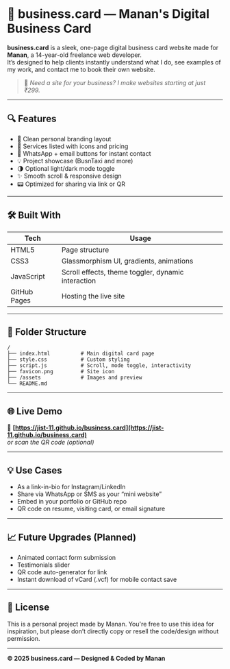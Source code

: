 # 🧾 business.card — Manan's Digital Business Card

**business.card** is a sleek, one-page digital business card website made for **Manan**, a 14-year-old freelance web developer.  
It’s designed to help clients instantly understand what I do, see examples of my work, and contact me to book their own website.

> 🚀 *Need a site for your business? I make websites starting at just ₹299.*

---

## 🔍 Features

- 💼 Clean personal branding layout  
- 🧰 Services listed with icons and pricing  
- 📱 WhatsApp + email buttons for instant contact  
- 💡 Project showcase (BusnTaxi and more)  
- 🌗 Optional light/dark mode toggle  
- ✨ Smooth scroll & responsive design  
- 📟 Optimized for sharing via link or QR

---

## 🛠 Built With

| Tech | Usage |
|------|-------|
| HTML5 | Page structure |
| CSS3 | Glassmorphism UI, gradients, animations |
| JavaScript | Scroll effects, theme toggler, dynamic interaction |
| GitHub Pages | Hosting the live site |

---

## 📂 Folder Structure

```
/
├── index.html          # Main digital card page
├── style.css           # Custom styling
├── script.js           # Scroll, mode toggle, interactivity
├── favicon.png         # Site icon
├── /assets             # Images and preview
└── README.md
```

---

## 🌐 Live Demo

🔗 **[https://jist-11.github.io/business.card](https://jist-11.github.io/business.card)**  
*or scan the QR code (optional)*

---

## 💡 Use Cases

- As a link-in-bio for Instagram/LinkedIn  
- Share via WhatsApp or SMS as your “mini website”  
- Embed in your portfolio or GitHub repo  
- QR code on resume, visiting card, or email signature

---

## 📈 Future Upgrades (Planned)

- Animated contact form submission  
- Testimonials slider  
- QR code auto-generator for link  
- Instant download of vCard (.vcf) for mobile contact save

---

## 📜 License

This is a personal project made by Manan. You're free to use this idea for inspiration, but please don’t directly copy or resell the code/design without permission.

---

**© 2025 business.card — Designed & Coded by Manan**
